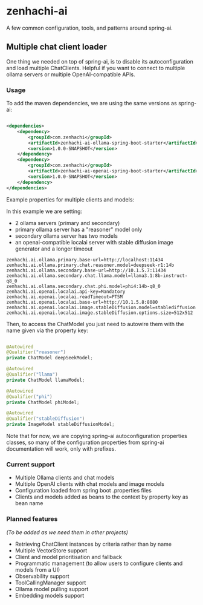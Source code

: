 # zenhachi-ai

A few common configuration, tools, and patterns around spring-ai.

## Multiple chat client loader

One thing we needed on top of spring-ai, is to disable its autoconfiguration and load multiple ChatClients.
Helpful if you want to connect to multiple ollama servers or multiple OpenAI-compatible APIs.

### Usage

To add the maven dependencies, we are using the same versions as spring-ai:

```xml

<dependencies>
    <dependency>
        <groupId>com.zenhachi</groupId>
        <artifactId>zenhachi-ai-ollama-spring-boot-starter</artifactId>
        <version>1.0.0-SNAPSHOT</version>
    </dependency>
    <dependency>
        <groupId>com.zenhachi</groupId>
        <artifactId>zenhachi-ai-openai-spring-boot-starter</artifactId>
        <version>1.0.0-SNAPSHOT</version>
    </dependency>
</dependencies>
```

Example properties for multiple clients and models:

In this example we are setting:

- 2 ollama servers (primary and secondary)
- primary ollama server has a "reasoner" model only
- secondary ollama server has two models
- an openai-compatible localai server with stable diffusion image generator and a longer timeout

```properties
zenhachi.ai.ollama.primary.base-url=http://localhost:11434
zenhachi.ai.ollama.primary.chat.reasoner.model=deepseek-r1:14b
zenhachi.ai.ollama.secondary.base-url=http://10.1.5.7:11434
zenhachi.ai.ollama.secondary.chat.llama.model=llama3.1:8b-instruct-q8_0
zenhachi.ai.ollama.secondary.chat.phi.model=phi4:14b-q8_0
zenhachi.ai.openai.localai.api-key=Mandatory
zenhachi.ai.openai.localai.readTimeout=PT5M
zenhachi.ai.openai.localai.base-url=http://10.1.5.8:8080
zenhachi.ai.openai.localai.image.stableDiffusion.model=stablediffusion
zenhachi.ai.openai.localai.image.stableDiffusion.options.size=512x512
```

Then, to access the ChatModel you just need to autowire them with the name given via the property key:

```java

@Autowired
@Qualifier("reasoner")
private ChatModel deepSeekModel;

@Autowired
@Qualifier("llama")
private ChatModel llamaModel;

@Autowired
@Qualifier("phi")
private ChatModel phiModel;

@Autowired
@Qualifier("stableDiffusion")
private ImageModel stableDiffusionModel;

```

Note that for now, we are copying spring-ai autoconfiguration properties classes, so many of the
configuration properties from spring-ai documentation will work, only with prefixes.

### Current support

- Multiple Ollama clients and chat models
- Multiple OpenAI clients with chat models and image models
- Configuration loaded from spring boot .properties files
- Clients and models added as beans to the context by property key as bean name

### Planned features

_(To be added as we need them in other projects)_

- Retrieving ChatClient instances by criteria rather than by name
- Multiple VectorStore support
- Client and model prioritisation and fallback
- Programmatic management (to allow users to configure clients and models from a UI)
- Observability support
- ToolCallingManager support
- Ollama model pulling support
- Embedding models support